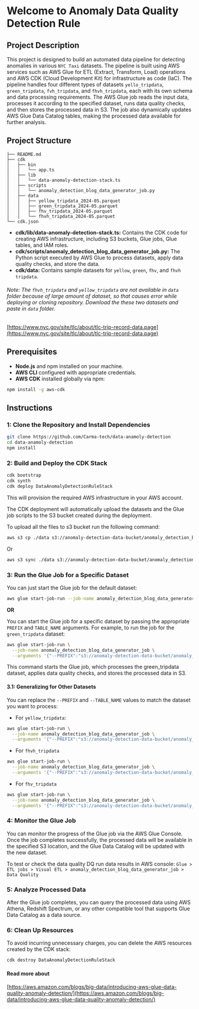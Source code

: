 # Welcome to Anomaly Data Quality Detection Rule

## Project Description

This project is designed to build an automated data pipeline for detecting anomalies in various `NYC Taxi` datasets. The pipeline is built using AWS services such as AWS Glue for ETL (Extract, Transform, Load) operations and AWS CDK (Cloud Development Kit) for infrastructure as code (IaC). The pipeline handles four different types of datasets `yello_tripdata`, `green_tripdata`, `fvh_tripdata`, and `fhvh_tripdata`, each with its own schema and data processing requirements. The AWS Glue job reads the input data, processes it according to the specified dataset, runs data quality checks, and then stores the processed data in S3. The job also dynamically updates AWS Glue Data Catalog tables, making the processed data available for further analysis.

## Project Structure
```text
├── README.md
├── cdk
│   ├── bin
│   │   └── app.ts
│   ├── lib
│   │   └── data-anomaly-detection-stack.ts
│   ├── scripts
│   │   └── anomaly_detection_blog_data_generator_job.py
│   ├── data
│   │   ├── yellow_tripdata_2024-05.parquet
│   │   ├── green_tripdata_2024-05.parquet
│   │   ├── fhv_tripdata_2024-05.parquet
│   │   └── fhvh_tripdata_2024-05.parquet
└── cdk.json
```

+ __cdk/lib/data-anomaly-detection-stack.ts:__ Contains the CDK code for creating AWS infrastructure, including S3 buckets, Glue jobs, Glue tables, and IAM roles.
+ __cdk/scripts/anomaly_detection_blog_data_generator_job.py:__ The Python script executed by AWS Glue to process datasets, apply data quality checks, and store the data.
+ __cdk/data:__ Contains sample datasets for `yellow`, `green`, `fhv`, and `fhvh tripdata`.

###### Note: The `fhvh_tripdata` and `yellow_tripdata` are not available in `data` folder because of large amount of dataset, so that causes error while deploying or cloning repository. Download the these two datasets and paste in `data` folder.

[https://www.nyc.gov/site/tlc/about/tlc-trip-record-data.page](https://www.nyc.gov/site/tlc/about/tlc-trip-record-data.page)


## Prerequisites

* __Node.js__ and npm installed on your machine.
* __AWS CLI__ configured with appropriate credentials.
* __AWS CDK__ installed globally via npm:
```bash
npm install -g aws-cdk
```

## Instructions

### 1: Clone the Repository and Install Dependencies

```bash
git clone https://github.com/Carma-tech/data-anamoly-detection
cd data-anamoly-detection
npm install
```

### 2: Build and Deploy the CDK Stack

```bash
cdk bootstrap
cdk synth
cdk deploy DataAnomalyDetectionRuleStack
```

This will provision the required AWS infrastructure in your AWS account.

The CDK deployment will automatically upload the datasets and the Glue job scripts to the S3 bucket created during the deployment.

To upload all the files to s3 bucket run the following command:
```bash
aws s3 cp ./data s3://anomaly-detection-data-bucket/anomaly_detection_blog/data/ --recursive
```

Or 

```bash
aws s3 sync ./data s3://anomaly-detection-data-bucket/anomaly_detection_blog/data/
```

### 3: Run the Glue Job for a Specific Dataset

You can just start the Glue job for the default dataset:

```bash
aws glue start-job-run --job-name anomaly_detection_blog_data_generator_job
```

**OR**

You can start the Glue job for a specific dataset by passing the appropriate `PREFIX` and `TABLE_NAME` arguments. For example, to run the job for the `green_tripdata` dataset:

```bash
aws glue start-job-run \
  --job-name anomaly_detection_blog_data_generator_job \
  --arguments '{"--PREFIX":"s3://anomaly-detection-data-bucket/anomaly_detection_blog/data/green_tripdata_2024-05.parquet","--TABLE_NAME":"green_tripdata","---YEAR":"2024","--MONTH":"5","--DAY":"1"}'
```

This command starts the Glue job, which processes the green_tripdata dataset, applies data quality checks, and stores the processed data in S3.

#### 3.1: Generalizing for Other Datasets

You can replace the `--PREFIX` and `--TABLE_NAME` values to match the dataset you want to process:

* For `yellow_tripdata`:
```bash
aws glue start-job-run \
  --job-name anomaly_detection_blog_data_generator_job \
  --arguments '{"--PREFIX":"s3://anomaly-detection-data-bucket/anomaly_detection_blog/data/yellow_tripdata_2024-05.parquet","--TABLE_NAME":"yellow_tripdata","---YEAR":"2024","--MONTH":"5","--DAY":"1"}'
```

* For `fhvh_tripdata`
```bash
aws glue start-job-run \
  --job-name anomaly_detection_blog_data_generator_job \
  --arguments '{"--PREFIX":"s3://anomaly-detection-data-bucket/anomaly_detection_blog/data/fhvh_tripdata_2024-06.parquet","--TABLE_NAME":"yellow_tripdata","---YEAR":"2024","--MONTH":"5","--DAY":"1"}'
```

* For `fhv_tripdata`
```bash
aws glue start-job-run \
  --job-name anomaly_detection_blog_data_generator_job \
  --arguments '{"--PREFIX":"s3://anomaly-detection-data-bucket/anomaly_detection_blog/data/fvh_tripdata_2024-06.parquet","--TABLE_NAME":"yellow_tripdata","---YEAR":"2024","--MONTH":"5","--DAY":"1"}'
```


### 4: Monitor the Glue Job

You can monitor the progress of the Glue job via the AWS Glue Console. Once the job completes successfully, the processed data will be available in the specified S3 location, and the Glue Data Catalog will be updated with the new dataset.

To test or check the data quality DQ run data results in AWS console: `Glue > ETL jobs > Visual ETL > anomaly_detection_blog_data_generator_job > Data Quality`

### 5: Analyze Processed Data

After the Glue job completes, you can query the processed data using AWS Athena, Redshift Spectrum, or any other compatible tool that supports Glue Data Catalog as a data source.

### 6: Clean Up Resources

To avoid incurring unnecessary charges, you can delete the AWS resources created by the CDK stack:

```bash
cdk destroy DataAnomalyDetectionRuleStack
```
#### Read more about

[https://aws.amazon.com/blogs/big-data/introducing-aws-glue-data-quality-anomaly-detection/](https://aws.amazon.com/blogs/big-data/introducing-aws-glue-data-quality-anomaly-detection/)

